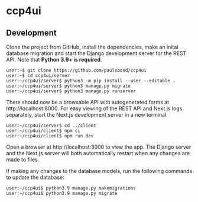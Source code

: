 # ccp4ui

## Development

Clone the project from GitHub,
install the dependencies, make an inital database migration
and start the Django development server for the REST API.
Note that **Python 3.9+ is required**.

```console
user:~$ git clone https://github.com/paulsbond/ccp4ui
user:~$ cd ccp4ui/server
user:~/ccp4ui/server$ python3 -m pip install --user --editable .
user:~/ccp4ui/server$ python3 manage.py migrate
user:~/ccp4ui/server$ python3 manage.py runserver
```

There should now be a browsable API with autogenerated forms
at http://localhost:8000.
For easy viewing of the REST API and Next.js logs separately,
start the Next.js development server in a new terminal.

```console
user:~/ccp4ui/server$ cd ../client
user:~/ccp4ui/client$ npm ci
user:~/ccp4ui/client$ npm run dev
```

Open a browser at http://localhost:3000 to view the app.
The Django server and the Next.js server
will both automatically restart
when any changes are made to files.

If making any changes to the database models,
run the following commands to update the database:

```console
user:~/ccp4ui$ python3.9 manage.py makemigrations
user:~/ccp4ui$ python3.9 manage.py migrate
```
